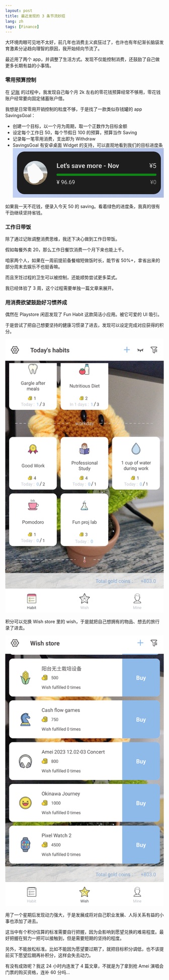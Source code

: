 ```yaml
---
layout: post
title: 最近发现的 3 条节流妙招
lang: zh
tags: [Finance]
---
```


大环境肉眼可见地不太好，前几年也消费主义疯狂过了，也许也有年纪渐长脑袋发育激素分泌趋向理智的原因，我开始倾向节流了。

最近用了两个 app，并调整了生活方式。发现不仅能控制消费，还鼓励了自己做更多长期有益的小事情。


### 零用预算控制

在 [记账](https://vivionlin.github.io/2023/11/09/My-Money-Management-Method.html) 的过程中，我发现自己每个月 2k 左右的零花钱预算经常不够用，零花钱账户经常要向固定储蓄账户借。

我想是日常零用开销控制的粒度不够，于是找了一款类似存钱罐的 app SavingsGoal：
 * 创建一个目标，以一个月为周期，取一个正数作为目标金额
 * 设定每个工作日 50，每个节假日 100 的预算，预算当作 Saving
 * 记录每一笔零用消费，支出即为 Withdraw
 * SavingsGoal 有安卓桌面 Widget 的支持，可以直观地看到我们的目标进度条
![SavingsGoal's Android widget](/assets/img/SavingsGoal-widget.png)

如果我一天不花钱，便录入今天 50 的 saving。看着绿色的进度条，我真的很有干劲继续坚持省钱。


### 工作日带饭

除了通过记账调整消费思维，我还下决心做到工作日带饭。

假如每餐外卖 20，那么工作日餐饮消费一个月下来也能上千。

咱家两个人，如果在一周前提前备餐缩短做饭时长，能节省 50%+，拿省出来的部分周末去娱乐不也挺香嘛。

而且烹饪过程的卫生可以被控制，还能顺势尝试更多菜式。

我已经体验了 3 周，这个过程需要单独一篇文章来展开。


### 用消费欲望鼓励好习惯养成

偶然在 Playstore 闲逛发现了 Fun Habit 这款简洁小应用。被它可爱的 UI 吸引。

于是尝试了把自己想要坚持的健康习惯录了进去，发现可以设定完成对应获得的积分。

![Some of my habits in FunHabit](/assets/img/FunHabit-habits.png)

积分可以兑换 Wish store 里的 wish，于是就把自己想拥有的物品、想去的旅行录了进去。

![Some of my wishes in FunHabit](/assets/img/FunHabit-WishStore.png)

用了一个星期后发现动力强大，于是发展成将对自己职业发展、人际关系有益的小事也添加了进去。

这当中有个积分估算的标准需要自行把握，因为会影响到愿望兑换的难易程度。最好把握在努力一把可以接触到，但是需要短期的坚持的程度。

另外，不能放松标准。比如不能因为愿望要过期了，就把目标积分调低，也不该提前买下愿望后期再补积分，这样会失去动力。

有没有成效呢？我这 24 小时内连发了 4 篇文章，不就是为了拿到抢 Amei 演唱会门票的购买资格，连补 60 分吗...
